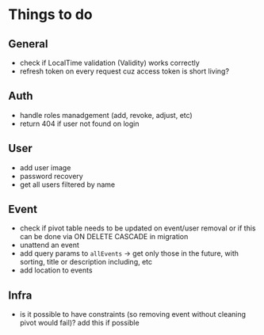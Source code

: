 # Things to do

## General

* check if LocalTime validation (Validity) works correctly
* refresh token on every request cuz access token is short living?

## Auth

* handle roles manadgement (add, revoke, adjust, etc)
* return 404 if user not found on login

## User

* add user image
* password recovery
* get all users filtered by name

## Event

* check if pivot table needs to be updated on event/user removal or if this can be done via ON DELETE CASCADE in migration
* unattend an event
* add query params to `allEvents` -> get only those in the future, with sorting, title or description including, etc
* add location to events

## Infra

* is it possible to have constraints (so removing event without cleaning pivot would fail)? add this if possible
